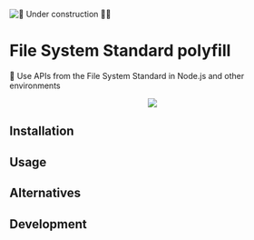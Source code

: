 ![🚧 Under construction 👷‍♂️](https://i.imgur.com/LEP2R3N.png)

# File System Standard polyfill

📂 Use APIs from the File System Standard in Node.js and other environments

<div align="center">

![](https://picsum.photos/600/400)

</div>

## Installation

## Usage

## Alternatives

## Development

